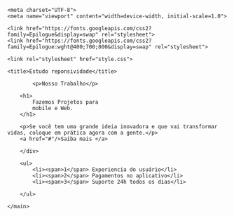 <!DOCTYPE html>
<!--
Estudando reponsividade.
Funcionar tanto no mobile quanto no desktop
Mobile first-> é fazer primeiro a parte do mobile primeiro, 

-->

<html lang="pt-br">
<head>
    <link rel="preconnect" href="https://fonts.gstatic.com" crossorigin>
    <link rel="preconnect" href="https://fonts.googleapis.com">

    <meta charset="UTF-8">
    <meta name="viewport" content="width=device-width, initial-scale=1.0">
    
    <link href="https://fonts.googleapis.com/css2?family=Epilogue&display=swap" rel="stylesheet">
    <link href="https://fonts.googleapis.com/css2?family=Epilogue:wght@400;700;800&display=swap" rel="stylesheet">

    <link rel="stylesheet" href="style.css">
    
    <title>Estudo reponsividade</title>

</head>

<body>
    <main>
        <div>

            <p>Nosso Trabalho</p>

        <h1>
            Fazemos Projetos para
            mobile e Web.
        </h1>

        <p>Se você tem uma grande ideia inovadora e que vai transformar vidas, coloque em prática agora com a gente.</p>
        <a href="#"/>Saiba mais </a>

        </div>

        <ul>
            <li><span>1</span> Experiencia do usuário</li>
            <li><span>2</span> Pagamentos no aplicativo</li>
            <li><span>3</span> Suporte 24h todos os dias</li>

        </ul>

    </main>
    
</body>
</html>
